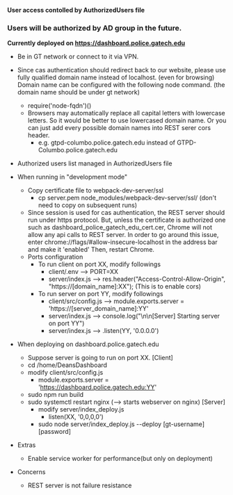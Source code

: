 **User access contolled by AuthorizedUsers file**
### Users will be authorized by AD group in the future.
**Currently deployed on https://dashboard.police.gatech.edu**

- Be in GT network or connect to it via VPN.
- Since cas authentication should redirect back to our website, please use fully qualified domain name instead of localhost. (even for browsing)
  Domain name can be configured with the following node command. (the domain name should be under gt network)
  - require('node-fqdn')()
  - Browsers may automatically replace all capital letters with lowercase letters.
    So it would be better to use lowercased domain name.
    Or you can just add every possible domain names into REST serer cors header.
    - e.g. gtpd-columbo.police.gatech.edu instead of GTPD-Columbo.police.gatech.edu
- Authorized users list managed in AuthorizedUsers file

- When running in "development mode"
  - Copy certificate file to webpack-dev-server/ssl
    - cp server.pem node_modules/webpack-dev-server/ssl/ (don't need to copy on subsequent runs)
  - Since session is used for cas authentication, the REST server should run under https protocol.
    But, unless the certificate is authorized one such as dashboard_police_gatech_edu_cert.cer,
      Chrome will not allow any api calls to REST server.
    In order to go around this issue, enter chrome://flags/#allow-insecure-localhost in the address bar and make it 'enabled'
    Then, restart Chrome.
  - Ports configuration
    - To run client on port XX, modify followings
      - client/.env --> PORT=XX
      - server/index.js --> res.header("Access-Control-Allow-Origin", "https://[domain_name]:XX"); (This is to enable cors)
    - To run server on port YY, modify followings
      - client/src/config.js --> module.exports.server = 'https://[server_domain_name]:YY'
      - server/index.js --> console.log("\n\n[Server] Starting server on port YY")
      - server/index.js --> .listen(YY, '0.0.0.0')

- When deploying on dashboard.police.gatech.edu
  - Suppose server is going to run on port XX.
  [Client]
  - cd /home/DeansDashboard
  - modify client/src/config.js
    - module.exports.server = 'https://dashboard.police.gatech.edu:YY'
  - sudo npm run build
  - sudo systemctl restart nginx (--> starts webserver on nginx)
	[Server]
	- modify server/index_deploy.js
		-  listen(XX, '0,0,0,0')
	- sudo node server/index_deploy.js --deploy [gt-username] [password]


- Extras
    - Enable service worker for performance(but only on deployment)

- Concerns
    - REST server is not failure resistance
